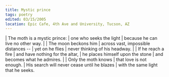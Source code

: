 ```yaml
---
title: Mystic prince
tags: poetry
edited: 03/15/2005
location: Epic Cafe, 4th Ave and University, Tucson, AZ
---
```


| The moth is a mystic prince:
| one who seeks the light
| because he can live no other way.
|
| The moon beckons him
| across vast, impossible distances --
| yet on he flies
| never thinking of his headway.
|
| If he reach a fire
| and have nothing for the altar,
| he places himself upon the stone
| and becomes what he admires.
|
| Only the moth knows
| that love is not enough.
| His search will never cease until he blazes
| with the same light that he seeks.
